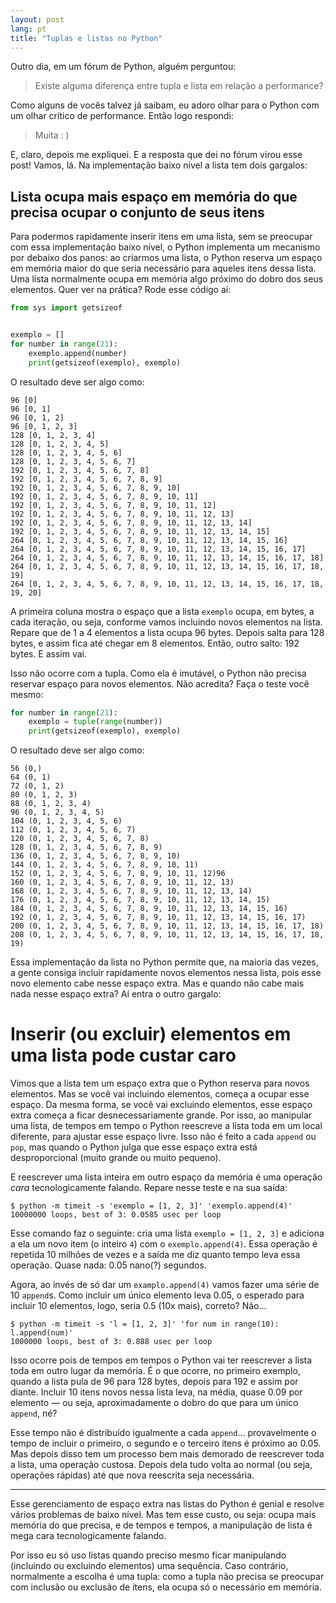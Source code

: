 ```yaml
---
layout: post
lang: pt
title: "Tuplas e listas no Python"
---
```


Outro dia, em um fórum de Python, alguém perguntou:

> Existe alguma diferença entre tupla e lista em relação a performance?

Como alguns de vocês talvez já saibam, eu adoro olhar para o Python com um olhar crítico de performance. Então logo respondi:

> Muita : )

E, claro, depois me expliquei. E a resposta que dei no fórum virou esse post! Vamos, lá. Na implementação baixo nível a lista tem dois gargalos:

## Lista ocupa mais espaço em memória do que precisa ocupar o conjunto de seus itens

Para podermos rapidamente inserir itens em uma lista, sem se preocupar com essa implementação baixo nível, o Python implementa um mecanismo por debaixo dos panos: ao criarmos uma lista, o Python reserva um espaço em memória maior do que seria necessário para aqueles itens dessa lista. Uma lista normalmente ocupa em memória algo próximo do dobro dos seus elementos. Quer ver na prática? Rode esse código aí:

```python
from sys import getsizeof


exemplo = []
for number in range(21):
    exemplo.append(number)
    print(getsizeof(exemplo), exemplo)
```


O resultado deve ser algo como:

```
96 [0]
96 [0, 1]
96 [0, 1, 2]
96 [0, 1, 2, 3]
128 [0, 1, 2, 3, 4]
128 [0, 1, 2, 3, 4, 5]
128 [0, 1, 2, 3, 4, 5, 6]
128 [0, 1, 2, 3, 4, 5, 6, 7]
192 [0, 1, 2, 3, 4, 5, 6, 7, 8]
192 [0, 1, 2, 3, 4, 5, 6, 7, 8, 9]
192 [0, 1, 2, 3, 4, 5, 6, 7, 8, 9, 10]
192 [0, 1, 2, 3, 4, 5, 6, 7, 8, 9, 10, 11]
192 [0, 1, 2, 3, 4, 5, 6, 7, 8, 9, 10, 11, 12]
192 [0, 1, 2, 3, 4, 5, 6, 7, 8, 9, 10, 11, 12, 13]
192 [0, 1, 2, 3, 4, 5, 6, 7, 8, 9, 10, 11, 12, 13, 14]
192 [0, 1, 2, 3, 4, 5, 6, 7, 8, 9, 10, 11, 12, 13, 14, 15]
264 [0, 1, 2, 3, 4, 5, 6, 7, 8, 9, 10, 11, 12, 13, 14, 15, 16]
264 [0, 1, 2, 3, 4, 5, 6, 7, 8, 9, 10, 11, 12, 13, 14, 15, 16, 17]
264 [0, 1, 2, 3, 4, 5, 6, 7, 8, 9, 10, 11, 12, 13, 14, 15, 16, 17, 18]
264 [0, 1, 2, 3, 4, 5, 6, 7, 8, 9, 10, 11, 12, 13, 14, 15, 16, 17, 18, 19]
264 [0, 1, 2, 3, 4, 5, 6, 7, 8, 9, 10, 11, 12, 13, 14, 15, 16, 17, 18, 19, 20]
```

A primeira coluna mostra o espaço que a lista `exemplo` ocupa, em bytes, a cada iteração, ou seja, conforme vamos incluindo novos elementos na lista. Repare que de 1 a 4 elementos a lista ocupa 96 bytes. Depois salta para 128 bytes, e assim fica até chegar em 8 elementos. Então, outro salto: 192 bytes. E assim vai.

Isso não ocorre com a tupla. Como ela é imutável, o Python não precisa reservar espaço para novos elementos. Não acredita? Faça o teste você mesmo:

```python
for number in range(21):
    exemplo = tuple(range(number))
    print(getsizeof(exemplo), exemplo)
```

O resultado deve ser algo como:

```
56 (0,)
64 (0, 1)
72 (0, 1, 2)
80 (0, 1, 2, 3)
88 (0, 1, 2, 3, 4)
96 (0, 1, 2, 3, 4, 5)
104 (0, 1, 2, 3, 4, 5, 6)
112 (0, 1, 2, 3, 4, 5, 6, 7)
120 (0, 1, 2, 3, 4, 5, 6, 7, 8)
128 (0, 1, 2, 3, 4, 5, 6, 7, 8, 9)
136 (0, 1, 2, 3, 4, 5, 6, 7, 8, 9, 10)
144 (0, 1, 2, 3, 4, 5, 6, 7, 8, 9, 10, 11)
152 (0, 1, 2, 3, 4, 5, 6, 7, 8, 9, 10, 11, 12)96
160 (0, 1, 2, 3, 4, 5, 6, 7, 8, 9, 10, 11, 12, 13)
168 (0, 1, 2, 3, 4, 5, 6, 7, 8, 9, 10, 11, 12, 13, 14)
176 (0, 1, 2, 3, 4, 5, 6, 7, 8, 9, 10, 11, 12, 13, 14, 15)
184 (0, 1, 2, 3, 4, 5, 6, 7, 8, 9, 10, 11, 12, 13, 14, 15, 16)
192 (0, 1, 2, 3, 4, 5, 6, 7, 8, 9, 10, 11, 12, 13, 14, 15, 16, 17)
200 (0, 1, 2, 3, 4, 5, 6, 7, 8, 9, 10, 11, 12, 13, 14, 15, 16, 17, 18)
208 (0, 1, 2, 3, 4, 5, 6, 7, 8, 9, 10, 11, 12, 13, 14, 15, 16, 17, 18, 19)
```

Essa implementação da lista no Python permite que, na maioria das vezes, a gente consiga incluir rapidamente novos elementos nessa lista, pois esse novo elemento cabe nesse espaço extra. Mas e quando não cabe mais nada nesse espaço extra? Aí entra o outro gargalo:

# Inserir (ou excluir) elementos em uma lista pode custar caro

Vimos que a lista tem um espaço extra que o Python reserva para novos elementos. Mas se você vai incluindo elementos, começa a ocupar esse espaço. Da mesma forma, se você vai excluindo elementos, esse espaço extra começa a ficar desnecessariamente grande. Por isso, ao manipular uma lista, de tempos em tempo o Python reescreve a lista toda em um local diferente, para ajustar esse espaço livre. Isso não é feito a cada `append` ou `pop`, mas quando o Python julga que esse espaço extra está desproporcional (muito grande ou muito pequeno).

E reescrever uma lista inteira em outro espaço da memória é uma operação _cara_ tecnologicamente falando. Repare nesse teste e na sua saída:

```
$ python -m timeit -s 'exemplo = [1, 2, 3]' 'exemplo.append(4)'
10000000 loops, best of 3: 0.0585 usec per loop
```

Esse comando faz o seguinte: cria uma lista `exemplo = [1, 2, 3]` e adiciona a ela um novo item (o inteiro `4`) com o `exemplo.append(4)`. Essa operação é repetida 10 milhões de vezes e a saída me diz quanto tempo leva essa operação. Quase nada: 0.05 nano(?) segundos.

Agora, ao invés de só dar um `examplo.append(4)` vamos fazer uma série de 10 `append`s. Como incluir um único elemento leva 0.05, o esperado para incluir 10 elementos, logo, seria 0.5 (10x mais), correto? Não…

```
$ python -m timeit -s 'l = [1, 2, 3]' 'for num in range(10): l.append(num)'
1000000 loops, best of 3: 0.888 usec per loop
```

Isso ocorre pois de tempos em tempos o Python vai ter reescrever a lista toda em outro lugar da memória. É o que ocorre, no primeiro exemplo, quando a lista pula de 96 para 128 bytes, depois para 192 e assim por diante. Incluir 10 itens novos nessa lista leva, na média, quase 0.09 por elemento — ou seja, aproximadamente o dobro do que para um único `append`, né?

Esse tempo não é distribuído igualmente a cada `append`… provavelmente o tempo de incluir o primeiro, o segundo e o terceiro itens é próximo ao 0.05. Mas depois disso tem um processo bem mais demorado de reescrever toda a lista, uma operação custosa. Depois dela tudo volta ao normal (ou seja, operações rápidas) até que nova reescrita seja necessária.

---

Esse gerenciamento de espaço extra nas listas do Python é genial e resolve vários problemas de baixo nível. Mas tem esse custo, ou seja: ocupa mais memória do que precisa, e de tempos e tempos, a manipulação de lista é mega cara tecnologicamente falando.

Por isso eu só uso listas quando preciso mesmo ficar manipulando (incluindo ou excluindo elementos) uma sequência. Caso contrário, normalmente a escolha é uma tupla: como a tupla não precisa se preocupar com inclusão ou exclusão de ítens, ela ocupa só o necessário em memória.
